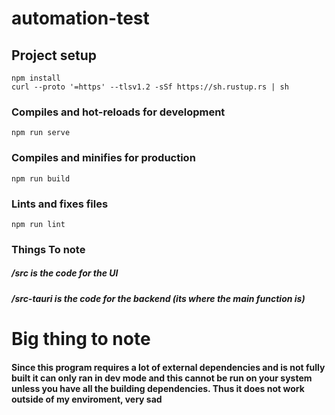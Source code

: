 # automation-test

## Project setup
```
npm install
curl --proto '=https' --tlsv1.2 -sSf https://sh.rustup.rs | sh
```

### Compiles and hot-reloads for development
```
npm run serve
```

### Compiles and minifies for production
```
npm run build
```

### Lints and fixes files
```
npm run lint
```

### Things To note
##### /src is the code for the UI
##### /src-tauri is the code for the backend (its where the main function is)

# Big thing to note
#### Since this program requires a lot of external dependencies and is not fully built it can only ran in dev mode and this cannot be run on your system unless you have all the building dependencies. Thus it does not work outside of my enviroment, very sad

